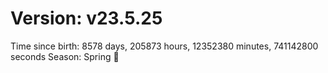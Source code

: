 # Version: v23.5.25
Time since birth: 8578 days, 205873 hours, 12352380 minutes, 741142800 seconds
Season: Spring 🌸
